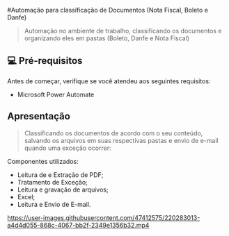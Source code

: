 
#Automação para classificação de Documentos (Nota Fiscal, Boleto e Danfe)

<!---Esses são exemplos. Veja https://shields.io para outras pessoas ou para personalizar este conjunto de escudos. Você pode querer incluir dependências, status do projeto e informações de licença aqui

![GitHub repo size](https://img.shields.io/github/repo-size/fellipeafonseca/README-template?style=for-the-badge)
![GitHub language count](https://img.shields.io/github/languages/count/fellipeafonseca/README-template?style=for-the-badge)
![GitHub forks](https://img.shields.io/github/forks/fellipeafonseca/README-template?style=for-the-badge)
![Bitbucket open issues](https://img.shields.io/bitbucket/issues/fellipeafonseca/README-template?style=for-the-badge)
![Bitbucket open pull requests](https://img.shields.io/bitbucket/pr-raw/fellipeafonseca/README-template?style=for-the-badge)--->


> Automação no ambiente de trabalho, classificando os documentos e organizando eles em pastas (Boleto, Danfe e Nota Fiscal)


## 💻 Pré-requisitos

Antes de começar, verifique se você atendeu aos seguintes requisitos:
<!---Estes são apenas requisitos de exemplo. Adicionar, duplicar ou remover conforme necessário--->

* Microsoft Power Automate


## Apresentação

> Classificando os documentos de acordo com o seu conteúdo, salvando os arquivos em suas respectivas pastas e envio de e-mail quando uma exceção ocorrer:

Componentes utilizados:
- Leitura de e Extração de PDF;
- Tratamento de Exceção;
- Leitura e gravação de arquivos;
- Excel;
- Leitura e Envio de E-mail.



https://user-images.githubusercontent.com/47412575/220283013-a4d4d055-868c-4067-bb2f-2349e1356b32.mp4

<!---

## Seja um dos contribuidores<br>--->







